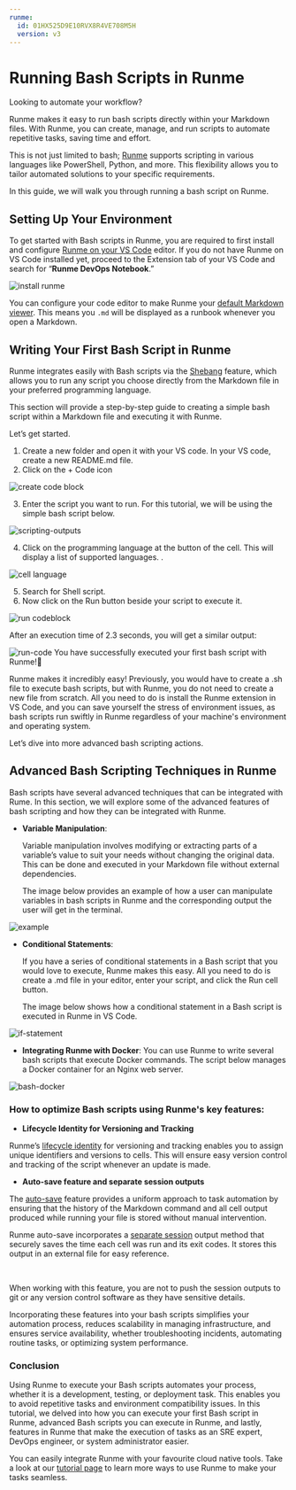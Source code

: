 ```yaml
---
runme:
  id: 01HX525D9E10RVX8R4VE708M5H
  version: v3
---
```


# Running Bash Scripts in Runme

Looking to automate your workflow?

Runme makes it easy to run bash scripts directly within your Markdown files. With Runme, you can create, manage, and run scripts to automate repetitive tasks, saving time and effort.

This is not just limited to bash; [Runme](https://runme.dev/) supports scripting in various languages like PowerShell, Python, and more. This flexibility allows you to tailor automated solutions to your specific requirements.

In this guide, we will walk you through running a bash script on Runme.

## **Setting Up Your Environment**

To get started with Bash scripts in Runme, you are required to first install and configure [Runme on your VS Code](https://docs.runme.dev/installation/installrunme) editor. If you do not have Runme on VS Code installed yet, proceed to the Extension tab of your VS Code and search for “**Runme DevOps Notebook**.”

![install runme](../../static/img/guide-page/runme-notebooks.png)

You can configure your code editor to make Runme your [default Markdown viewer](https://docs.runme.dev/installation/installrunme#how-to-set-vs-code-as-your-default-markdown-viewer). This means you `.md` will be displayed as a runbook whenever you open a Markdown.

## **Writing Your First Bash Script in Runme**

Runme integrates easily with Bash scripts via the [Shebang](https://docs.runme.dev/configuration/shebang) feature, which allows you to run any script you choose directly from the Markdown file in your preferred programming language.

This section will provide a step-by-step guide to creating a simple bash script within a Markdown file and executing it with Runme.

Let’s get started.

1. Create a new folder and open it with your VS code. In your VS code, create a new README.md file.
2. Click on the + Code icon

![create code block](../../static/img/guide-page/codeblock.png)

3. Enter the script you want to run. For this tutorial, we will be using the simple bash script below.

![scripting-outputs](../../static/img/guide-page/scripting-outputs.png)

4. Click on the programming language at the button of the cell. This will display a list of supported languages. .

![cell language](../../static/img/guide-page/language-mode.png)

5. Search for Shell script.
6. Now click on the Run button beside your script to execute it.

![run codeblock](../../static/img/guide-page/executionpromt.png)

After an execution time of 2.3 seconds, you will get a similar output:

![run-code](../../static/img/guide-page/runme-users.png)
You have successfully executed your first bash script with Runme!🎉

Runme makes it incredibly easy! Previously, you would have to create a .sh   file to execute bash scripts, but with Runme, you do not need to create a new file from scratch. All you need to do is install the Runme extension in VS Code, and you can save yourself the stress of environment issues, as bash scripts run swiftly in Runme regardless of your machine's environment and operating system.

Let’s dive into more advanced bash scripting actions.

## **Advanced Bash Scripting Techniques in Runme**

Bash scripts have several advanced techniques that can be integrated with Rume. In this section, we will explore some of the advanced features of bash scripting and how they can be integrated with Runme.

* **Variable Manipulation**:

   Variable manipulation involves modifying or extracting parts of a variable’s value to suit your needs without changing the original data. This can be done and executed in your Markdown file without external dependencies.

   The image below provides an example of how a user can manipulate variables in bash scripts in Runme and the corresponding output the user will get in the terminal.

![example](../../static/img/guide-page/var-maniuplation.png)

* **Conditional Statements**:

   If you have a series of conditional statements in a Bash script that you would love to execute, Runme makes this easy. All you need to do is create a .md file in your editor, enter your script, and click the Run cell button.

   The image below shows how a conditional statement in a Bash script is executed in Runme in VS Code.

![if-statement](../../static/img/guide-page/ifstatement.png)

* **Integrating Runme with Docker**:
   You can use Runme to write several bash scripts that execute Docker commands. The script below manages a Docker container for an Nginx web server.

![bash-docker](../../static/img/guide-page/docker-bash.png)

### How to optimize Bash scripts using Runme's key features:

- **Lifecycle Identity for Versioning and Tracking**

Runme’s [lifecycle identity](https://docs.runme.dev/configuration/lifecycle-identity) for versioning and tracking enables you to assign unique identifiers and versions to cells. This will ensure easy version control and tracking of the script whenever an update is made.

- **Auto-save feature and separate session outputs**

The [auto-save](https://docs.runme.dev/configuration/auto-save) feature provides a uniform approach to task automation by ensuring that the history of the Markdown command and all cell output produced while running your file is stored without manual intervention.

Runme auto-save incorporates a [separate session](https://docs.runme.dev/configuration/auto-save#session-outputs) output method that securely saves the time each cell was run and its exit codes. It stores this output in an external file for easy reference.

<br />
<Infobox type="sidenote" title="Note">

When working with this feature, you are not to push the session outputs to git or any version control software as they have sensitive details.

</Infobox>

Incorporating these features into your bash scripts simplifies your automation process, reduces scalability in managing infrastructure, and ensures service availability, whether troubleshooting incidents, automating routine tasks, or optimizing system performance.

### Conclusion

Using Runme to execute your Bash scripts automates your process, whether it is a development, testing, or deployment task. This enables you to avoid repetitive tasks and environment compatibility issues. In this tutorial, we delved into how you can execute your first Bash script in Runme, advanced Bash scripts you can execute in Runme, and lastly, features in Runme that make the execution of tasks as an SRE expert, DevOps engineer, or system administrator easier.

You can easily integrate Runme with your favourite cloud native tools. Take a look at our [tutorial page](https://docs.runme.dev/guide/) to learn more ways to use Runme to make your tasks seamless.

